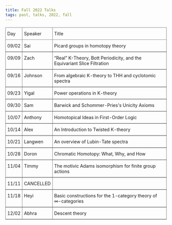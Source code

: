 ```yaml
---
title: Fall 2022 Talks
tags: past, talks, 2022, fall 
---
```


<style type="text/css">
.tg  {border-collapse:collapse;border-spacing:0;}
.tg td{border-color:black;border-style:solid;border-width:1px;font-size:14px;
  overflow:hidden;padding:10px 5px;word-break:normal;}
.tg th{border-color:black;border-style:solid;border-width:1px;font-size:14px;
  font-weight:normal;overflow:hidden;padding:10px 5px;word-break:normal;}
.tg .tg-0pky{border-color:inherit;text-align:left;vertical-align:top}
</style>
<table class="tg" width="100%">
<thead>
  <tr>
    <th class="tg-0pky">Day</th>
    <th class="tg-0pky">Speaker</th>
    <th class="tg-0pky">Title</th>
  </tr>
</thead>
<tbody>
  <tr>
    <td class="tg-0pky">09/02<br></td>
    <td class="tg-0pky">Sai</td>
    <td class="tg-0pky">Picard groups in homotopy theory<br></td>
  </tr>
  <tr>
    <td class="tg-0pky">09/09<br></td>
    <td class="tg-0pky">Zach<br></td>
    <td class="tg-0pky">“Real” K-Theory, Bott Periodicity, and the Equivariant Slice Filtration</td>
  </tr>
  <tr>
    <td class="tg-0pky">09/16<br></td>
    <td class="tg-0pky">Johnson<br></td>
    <td class="tg-0pky">From algebraic K-theory to THH and cyclotomic spectra<br></td>
  </tr>
  <tr>
    <td class="tg-0pky">09/23</td>
    <td class="tg-0pky">Yigal<br></td>
    <td class="tg-0pky">Power operations in K-theory</td>
  </tr>
  <tr>
    <td class="tg-0pky">09/30<br></td>
    <td class="tg-0pky">Sam</td>
    <td class="tg-0pky">Barwick and Schommer-Pries's Unicity Axioms</td>
  </tr>
  <tr>
    <td class="tg-0pky">10/07</td>
    <td class="tg-0pky">Anthony</td>
    <td class="tg-0pky">Homotopical Ideas in First-Order Logic</td>
  </tr>
  <tr>
    <td class="tg-0pky">10/14</td>
    <td class="tg-0pky">Alex</td>
    <td class="tg-0pky">An Introduction to Twisted K-theory</td>
  </tr>
  <tr>
    <td class="tg-0pky">10/21</td>
    <td class="tg-0pky">Langwen</td>
    <td class="tg-0pky">An overview of Lubin-Tate spectra</td>
  </tr>
  <tr>
    <td class="tg-0pky">10/28</td>
    <td class="tg-0pky">Doron</td>
    <td class="tg-0pky">Chromatic Homotopy: What, Why, and How</td>
  </tr>
  <tr>
    <td class="tg-0pky">11/04</td>
    <td class="tg-0pky">Timmy<br></td>
    <td class="tg-0pky">The motivic Adams isomorphism for finite group actions</td>
  </tr>
  <tr>
    <td class="tg-0pky">11/11</td>
    <td class="tg-0pky">CANCELLED<br></td>
    <td class="tg-0pky"></td>
  </tr>
  <tr>
    <td class="tg-0pky">11/18</td>
    <td class="tg-0pky">Heyi<br></td>
    <td class="tg-0pky">Basic constructions for the 1-category theory of ∞-categories</td>
  </tr>
  <tr>
    <td class="tg-0pky">12/02</td>
    <td class="tg-0pky">Abhra</td>
    <td class="tg-0pky">Descent theory</td>
  </tr>
</tbody>
</table>
